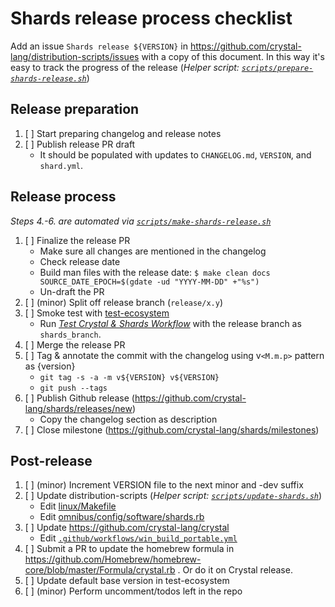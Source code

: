 # Shards release process checklist

Add an issue `Shards release ${VERSION}` in https://github.com/crystal-lang/distribution-scripts/issues with a copy of this document. In this way it's easy to track the progress of the release (*Helper script: [`scripts/prepare-shards-release.sh`](./scripts/prepare-shards-release.sh)*)

## Release preparation

1. [ ] Start preparing changelog and release notes
2. [ ] Publish release PR draft
   * It should be populated with updates to `CHANGELOG.md`, `VERSION`, and `shard.yml`.

## Release process

*Steps 4.-6. are automated via [`scripts/make-shards-release.sh`](https://github.com/crystal-lang/distribution-scripts/blob/master/processes/scripts/make-shards-release.sh)*

1. [ ] Finalize the release PR
   * Make sure all changes are mentioned in the changelog
   * Check release date
   * Build man files with the release date: `$ make clean docs SOURCE_DATE_EPOCH=$(gdate -ud "YYYY-MM-DD" +"%s")`
   * Un-draft the PR
2. [ ] (minor) Split off release branch (`release/x.y`)
3. [ ] Smoke test with [test-ecosystem](https://github.com/crystal-lang/test-ecosystem)
   * Run [*Test Crystal & Shards Workflow*](https://github.com/crystal-lang/test-ecosystem/actions/workflows/test-crystal-shards.yml) with the release branch as `shards_branch`.
4. [ ] Merge the release PR
5. [ ] Tag & annotate the commit with the changelog using v`<M.m.p>` pattern as {version}
   * `git tag -s -a -m v${VERSION} v${VERSION}`
   * `git push --tags`
6. [ ] Publish Github release (https://github.com/crystal-lang/shards/releases/new)
   * Copy the changelog section as description
7. [ ] Close milestone (https://github.com/crystal-lang/shards/milestones)

## Post-release

1. [ ] (minor) Increment VERSION file to the next minor and -dev suffix
2. [ ] Update distribution-scripts (*Helper script: [`scripts/update-shards.sh`](https://github.com/crystal-lang/distribution-scripts/blob/master/scripts/prepare-shards-release.sh)*)
   * Edit [linux/Makefile](../linux/Makefile)
   * Edit [omnibus/config/software/shards.rb](../omnibus/config/software/shards.rb)
3. [ ] Update https://github.com/crystal-lang/crystal
   * Edit [`.github/workflows/win_build_portable.yml`](https://github.com/crystal-lang/crystal/blob/master/.github/workflows/win_build_portable.yml)
3. [ ] Submit a PR to update the homebrew formula in https://github.com/Homebrew/homebrew-core/blob/master/Formula/crystal.rb . Or do it on Crystal release.
4. [ ] Update default base version in test-ecosystem
6. [ ] (minor) Perform uncomment/todos left in the repo
